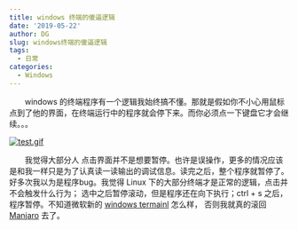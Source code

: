 ```yaml
---
title: windows 终端的傻逼逻辑
date: '2019-05-22'
author: DG
slug: windows终端的傻逼逻辑
tags: 
  - 日常
categories: 
  - Windows
---
```


　　windows 的终端程序有一个逻辑我始终搞不懂。那就是假如你不小心用鼠标点到了他的界面，在终端运行中的程序就会停下来。而你必须点一下键盘它才会继续。。。

[![test.gif](https://i.loli.net/2019/05/22/5ce51dce85bd310778.gif)](https://i.loli.net/2019/05/22/5ce51dce85bd310778.gif)

　　我觉得大部分人 点击界面并不是想要暂停。也许是误操作，更多的情况应该是和我一样只是为了认真读一读输出的调试信息。读完之后，整个程序就暂停了。好多次我以为是程序bug。我觉得 Linux 下的大部分终端才是正常的逻辑，点击并不会触发什么行为； 选中之后暂停滚动，但是程序还在向下执行；ctrl + s 之后，程序暂停。不知道微软新的 [windows termainl](https://devblogs.microsoft.com/commandline/introducing-windows-terminal/) 怎么样， 否则我就真的滚回 [Manjaro](<https://manjaro.org/>) 去了。